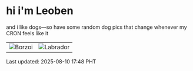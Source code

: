 # hi i'm Leoben

and i like dogs—so have some random dog pics that change whenever my CRON feels like it

|  |  |
|--------|----------|
| ![Borzoi](https://random-dog-vercel.vercel.app/api/random-borzoi?v=1754819324) | ![Labrador](https://random-dog-vercel.vercel.app/api/random-labrador?v=1754819324) |

Last updated: 2025-08-10 17:48 PHT
